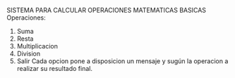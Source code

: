 SISTEMA PARA CALCULAR OPERACIONES MATEMATICAS BASICAS
Operaciones:
1. Suma
2. Resta
3. Multiplicacion
4. Division
5. Salir
Cada opcion pone a disposicion un mensaje y sugún la operacion a realizar su resultado final.